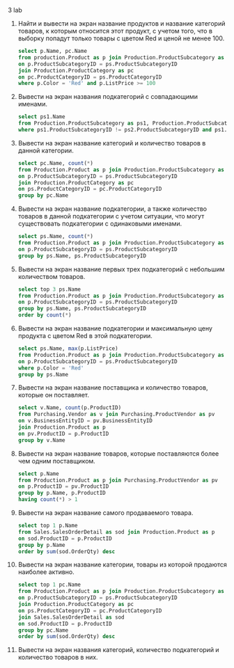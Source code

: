3 lab

1. Найти и вывести на экран название продуктов и название категорий товаров, к 
   которым относится этот продукт, с учетом того, что в выборку попадут только 
   товары с цветом Red и ценой не менее 100.

    ``` sql
    select p.Name, pc.Name
    from production.Product as p join Production.ProductSubcategory as ps
    on p.ProductSubcategoryID = ps.ProductSubcategoryID 
    join Production.ProductCategory as pc
    on pc.ProductCategoryID = ps.ProductCategoryID
    where p.Color = 'Red' and p.ListPrice >= 100
    ```

2. Вывести на экран названия подкатегорий с совпадающими именами.

   ``` sql
   select ps1.Name
   from Production.ProductSubcategory as ps1, Production.ProductSubcategory as ps2
   where ps1.ProductSubcategoryID != ps2.ProductSubcategoryID and ps1.Name = ps2.Name
   ```

3. Вывести на экран название категорий и количество товаров в данной 
   категории.

   ``` sql
   select pc.Name, count(*)
   from Production.Product as p join Production.ProductSubcategory as ps
   on p.ProductSubcategoryID = ps.ProductSubcategoryID
   join Production.ProductCategory as pc
   on ps.ProductCategoryID = pc.ProductCategoryID
   group by pc.Name
   ```

4. Вывести на экран название подкатегории, а также количество товаров в данной 
   подкатегории с учетом ситуации, что могут существовать подкатегории с 
   одинаковыми именами.

   ``` sql
   select ps.Name, count(*)
   from Production.Product as p join Production.ProductSubcategory as ps
   on p.ProductSubcategoryID = ps.ProductSubcategoryID
   group by ps.Name, ps.ProductSubcategoryID
   ```

5. Вывести на экран название первых трех подкатегорий с небольшим 
   количеством товаров.

   ``` sql
   select top 3 ps.Name
   from Production.Product as p join Production.ProductSubcategory as ps
   on p.ProductSubcategoryID = ps.ProductSubcategoryID
   group by ps.Name, ps.ProductSubcategoryID
   order by count(*)
   ```

6. Вывести на экран название подкатегории и максимальную цену продукта с 
   цветом Red в этой подкатегории.

   ``` sql
   select ps.Name, max(p.ListPrice)
   from Production.Product as p join Production.ProductSubcategory as ps
   on p.ProductSubcategoryID = ps.ProductSubcategoryID
   where p.Color = 'Red'
   group by ps.Name
   ```

7. Вывести на экран название поставщика и количество товаров, которые он 
   поставляет.

   ``` sql
   select v.Name, count(p.ProductID)
   from Purchasing.Vendor as v join Purchasing.ProductVendor as pv
   on v.BusinessEntityID = pv.BusinessEntityID
   join Production.Product as p
   on pv.ProductID = p.ProductID
   group by v.Name
   ```

8. Вывести на экран название товаров, которые поставляются более чем одним 
   поставщиком.

   ``` sql
   select p.Name
   from Production.Product as p join Purchasing.ProductVendor as pv
   on p.ProductID = pv.ProductID
   group by p.Name, p.ProductID
   having count(*) > 1
   ```

9.  Вывести на экран название самого продаваемого товара.

    ``` sql
    select top 1 p.Name
    from Sales.SalesOrderDetail as sod join Production.Product as p
    on sod.ProductID = p.ProductID
    group by p.Name
    order by sum(sod.OrderQty) desc
    ```

10. Вывести на экран название категории, товары из которой продаются наиболее 
    активно.

    ``` sql
    select top 1 pc.Name
    from Production.Product as p join Production.ProductSubcategory as ps
    on p.ProductSubcategoryID = ps.ProductSubcategoryID
    join Production.ProductCategory as pc
    on ps.ProductCategoryID = pc.ProductCategoryID
    join Sales.SalesOrderDetail as sod
    on sod.ProductID = p.ProductID
    group by pc.Name
    order by sum(sod.OrderQty) desc
    ```

11. Вывести на экран названия категорий, количество подкатегорий и количество 
    товаров в них.

    ``` sql




